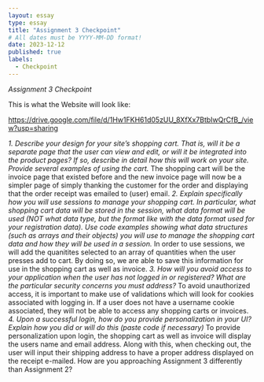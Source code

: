 ```yaml
---
layout: essay
type: essay
title: "Assignment 3 Checkpoint"
# All dates must be YYYY-MM-DD format!
date: 2023-12-12
published: true
labels:
  - Checkpoint
---
```


*Assignment 3 Checkpoint*

This is what the Website will look like:

https://drive.google.com/file/d/1Hw1FKH61d05zUU_8XfXx7BtbIwQrCfB_/view?usp=sharing


*1. Describe your design for your site’s shopping cart. That is, will it be a separate page that the user can view and edit, or will it be integrated into the product pages? If so, describe in detail how this will work on your site. Provide several examples of using the cart.*
The shopping cart will be the invoice page that existed before and the new invoice page will now be a simpler page of simply thanking the customer for the order and displaying that the order receipt was emailed to (user) email. 
*2. Explain specifically how you will use sessions to manage your shopping cart. In particular, what shopping cart data will be stored in the session, what data format will be used (NOT what data type, but the format like with the data format used for your registration data). Use code examples showing what data structures (such as arrays and their objects) you will use to manage the shopping cart data and how they will be used in a session.*
In order to use sessions, we will add the quanitites selected to an array of quantities when the user presses add to cart. By doing so, we are able to save this information for use in the shopping cart as well as invoice.
*3. How will you avoid access to your application when the user has not logged in or registered? What are the particular security concerns you must address?*
To avoid unauthorized access, it is important to make use of validations which will look for cookies associated with logging in. If a user does not have a username cookie associated, they will not be able to access any shopping carts or invoices.
*4. Upon a successful login, how do you provide personalization in your UI? Explain how you did or will do this (paste code if necessary)*
To provide personalization upon login, the shopping cart as well as invoice will display the users name and email address. Along with this, when checking out, the user will input their shipping address to have a proper address displayed on the receipt e-mailed.
How are you approaching Assignment 3 differently than Assignment 2?
